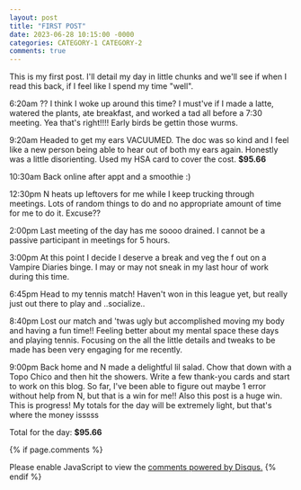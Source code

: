 ```yaml
---
layout: post
title: "FIRST POST"
date: 2023-06-28 10:15:00 -0000
categories: CATEGORY-1 CATEGORY-2
comments: true
---
```

This is my first post. I'll detail my day in little chunks and we'll see if when I read this back, if I feel like I spend my time "well".

6:20am ??
I think I woke up around this time? I must've if I made a latte, watered the plants, ate breakfast, and worked a tad
all before a 7:30 meeting. Yea that's right!!!! Early birds be gettin those wurms.

9:20am
Headed to get my ears VACUUMED. The doc was so kind and I feel like a new person being able to hear out of both my ears again. 
Honestly was a little disorienting. Used my HSA card to cover the cost.
**$95.66**

10:30am
Back online after appt and a smoothie :)

12:30pm
N heats up leftovers for me while I keep trucking through meetings. Lots of random things to do and no appropriate amount of time
for me to do it. Excuse??

2:00pm
Last meeting of the day has me soooo drained. I cannot be a passive participant in meetings for 5 hours. 

3:00pm
At this point I decide I deserve a break and veg the f out on a Vampire Diaries binge. I may or may not sneak in my last hour of work
during this time.

6:45pm
Head to my tennis match! Haven't won in this league yet, but really just out there to play and ..socialize..

8:40pm
Lost our match and 'twas ugly but accomplished moving my body and having a fun time!! Feeling better about my mental space these days
and playing tennis. Focusing on the all the little details and tweaks to be made has been very engaging for me recently. 

9:00pm
Back home and N made a delightful lil salad. Chow that down with a Topo Chico and then hit the showers. Write a few thank-you cards
and start to work on this blog. So far, I've been able to figure out maybe 1 error without help from N, but that is a win for me!! Also 
this post is a huge win. This is progress! My totals for the day will be extremely light, but that's where the money isssss

Total for the day: **$95.66** 

{% if page.comments %} 
<div id="disqus_thread"></div>
<script>
    /**
    *  RECOMMENDED CONFIGURATION VARIABLES: EDIT AND UNCOMMENT THE SECTION BELOW TO INSERT DYNAMIC VALUES FROM YOUR PLATFORM OR CMS.
    *  LEARN WHY DEFINING THESE VARIABLES IS IMPORTANT: https://disqus.com/admin/universalcode/#configuration-variables    */
    /*
    var disqus_config = function () {
    this.page.url = PAGE_URL;  // Replace PAGE_URL with your page's canonical URL variable
    this.page.identifier = PAGE_IDENTIFIER; // Replace PAGE_IDENTIFIER with your page's unique identifier variable
    };
    */
    (function() { // DON'T EDIT BELOW THIS LINE
    var d = document, s = d.createElement('script');
    s.src = 'https://https-sydneydicks-github-io.disqus.com/embed.js';
    s.setAttribute('data-timestamp', +new Date());
    (d.head || d.body).appendChild(s);
    })();
</script>
<noscript>Please enable JavaScript to view the <a href="https://disqus.com/?ref_noscript">comments powered by Disqus.</a></noscript>
{% endif %}
